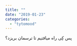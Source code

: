 ```yaml
---
title: ""
date: "2019-01-23"
categories: 
  - "tytomood"
---
```


پس کِی راه میافتیم تا ترسمان بریزد؟
